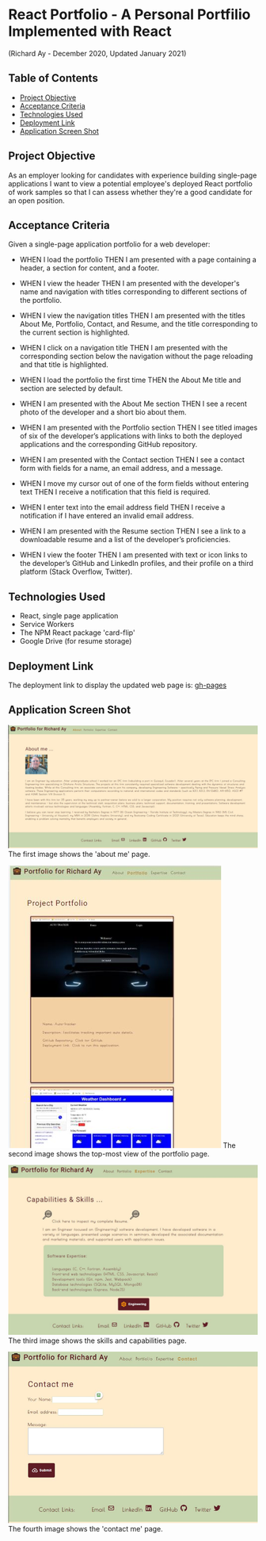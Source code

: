 # React Portfolio - A Personal Portfilio Implemented with React
(Richard Ay - December 2020, Updated January 2021)


## Table of Contents
* [Project Objective](#project-objective)
* [Acceptance Criteria](#acceptance-criteria)
* [Technologies Used](#technologies-used)
* [Deployment Link](#deployment-link)
* [Application Screen Shot](#application-screen-shot)


## Project Objective
As an employer looking for candidates with experience building single-page 
applications I want to view a potential employee's deployed React portfolio of work samples so that I can assess whether they're a good candidate for an open position.

## Acceptance Criteria
Given a single-page application portfolio for a web developer:

* WHEN I load the portfolio THEN I am presented with a page containing a header, a section for content, and a footer.

* WHEN I view the header THEN I am presented with the developer's name and navigation with titles corresponding to different sections of the portfolio.

* WHEN I view the navigation titles THEN I am presented with the titles About Me, Portfolio, Contact, and Resume, and the title corresponding to the current section is highlighted.

* WHEN I click on a navigation title THEN I am presented with the corresponding section below the navigation without the page reloading and that title is highlighted.

* WHEN I load the portfolio the first time THEN the About Me title and section are selected by default.

* WHEN I am presented with the About Me section THEN I see a recent photo of the developer and a short bio about them.

* WHEN I am presented with the Portfolio section THEN I see titled images of six of the developer’s applications with links to both the deployed applications and the corresponding GitHub repository.

* WHEN I am presented with the Contact section THEN I see a contact form with fields for a name, an email address, and a message.
 
* WHEN I move my cursor out of one of the form fields without entering text THEN I receive a notification that this field is required.

* WHEN I enter text into the email address field THEN I receive a notification if I have entered an invalid email address.

* WHEN I am presented with the Resume section THEN I see a link to a downloadable resume and a list of the developer’s proficiencies.

* WHEN I view the footer THEN I am presented with text or icon links to the developer’s GitHub and LinkedIn profiles, and their profile on a third platform (Stack Overflow, Twitter).


## Technologies Used

* React, single page application
* Service Workers
* The NPM React package 'card-flip'
* Google Drive (for resume storage)



## Deployment Link
The deployment link to display the updated web page is: 
[gh-pages](https://captainrich.github.io/React-Portfolio-R_Ay/) 



## Application Screen Shot

![React-Portfolio-R_Ay Image 1](./src/assets/images/portfolio1.jpg) The first image shows the 'about me' page.

![React-Portfolio-R_Ay Image 2](./src/assets/images/portfolio2.jpg) The second image shows the top-most view of the portfolio page.

![React-Portfolio-R_Ay Image 3](./src/assets/images/portfolio3.jpg) The third image shows the skills and capabilities page.

![React-Portfolio-R_Ay Image 3](./src/assets/images/portfolio4.jpg) The fourth image shows  the 'contact me' page.